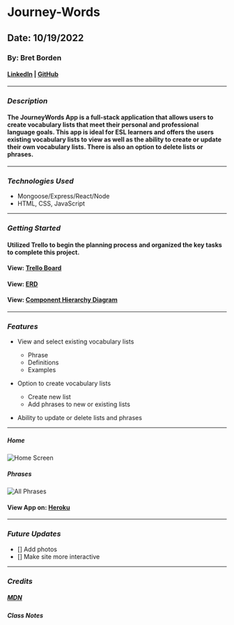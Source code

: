 # Journey-Words

## Date: 10/19/2022

### By: Bret Borden

#### [LinkedIn](www.likedin.com) | [GitHub](www.github.com)

---

### **_Description_**

#### The JourneyWords App is a full-stack application that allows users to create vocabulary lists that meet their personal and professional language goals. This app is ideal for ESL learners and offers the users existing vocabulary lists to view as well as the ability to create or update their own vocabulary lists. There is also an option to delete lists or phrases.

---

### **_Technologies Used_**

- Mongoose/Express/React/Node
- HTML, CSS, JavaScript

---

### **_Getting Started_**

#### Utilized Trello to begin the planning process and organized the key tasks to complete this project.

#### View: [Trello Board](https://trello.com/invite/b/jK3mdc3R/ATTIcd529b6961cc6a487d06bdd770c628e0BB8C2599/unit-2-planning-journeywords)

#### View: [ERD](https://postimg.cc/rRG159fn)

#### View: [Component Hierarchy Diagram](https://postimg.cc/N9DT8tDy)

---

### **_Features_**

- View and select existing vocabulary lists

  - Phrase
  - Definitions
  - Examples

- Option to create vocabulary lists

  - Create new list
  - Add phrases to new or existing lists

- Ability to update or delete lists and phrases

---

##### Home

![Home Screen](https://i.postimg.cc/y8zwDx3z/JW-Home-screen-Shot.png)

##### Phrases

![All Phrases](https://i.postimg.cc/QtyM9Hqp/JW-All-Phrase-screen-Shot.png)

#### View App on: [Heroku](https://www.heroku.com/)

---

### **_Future Updates_**

- [] Add photos
- [] Make site more interactive

---

### **_Credits_**

##### [MDN](https://developer.mozilla.org/en-US/)

##### Class Notes
